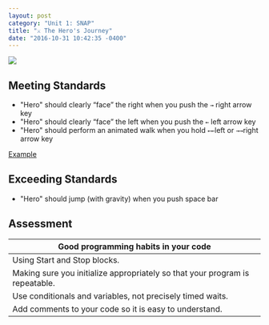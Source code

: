 ```yaml
---
layout: post
category: "Unit 1: SNAP"
title: "⚔ The Hero's Journey"
date: "2016-10-31 10:42:35 -0400"
---
```


![](http://2.bp.blogspot.com/-iL7OZWhw_pU/USdg2ptq2HI/AAAAAAAAAgY/Bq8Ycb8MT0w/s1600/HerosJourneybyTheNovelFactory1.jpg)

## Meeting Standards
- "Hero" should clearly “face” the right when you push the `→` right arrow key
- "Hero" should clearly “face” the left when you push the `←` left arrow key
- "Hero" should perform an animated walk when you hold `←←`left or `→→`right arrow key

[Example](http://snap.berkeley.edu/snapsource/snap.html#present:Username=ikamagate&ProjectName=game)

## Exceeding Standards
- "Hero" should jump (with gravity) when you push space bar

## Assessment

| Good programming habits in your code                                         |
|------------------------------------------------------------------------------|
| Using Start and Stop blocks.                                                 |
| Making sure you initialize appropriately so that your program is repeatable. |
| Use conditionals and variables, not precisely timed waits.                   |
| Add comments to your code so it is easy to understand.                       |
